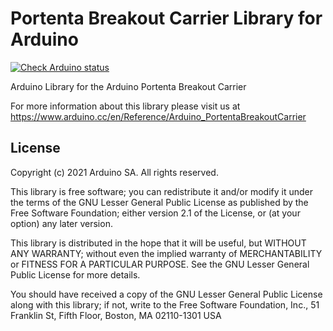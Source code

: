 # Portenta Breakout Carrier Library for Arduino

[![Check Arduino status](https://github.com/arduino-libraries/Arduino_PortentaBreakoutLibrary/actions/workflows/check-arduino.yml/badge.svg)](https://github.com/arduino-libraries/Arduino_PortentaBreakoutLibrary/actions/workflows/check-arduino.yml)

Arduino Library for the Arduino Portenta Breakout Carrier

For more information about this library please visit us at https://www.arduino.cc/en/Reference/Arduino_PortentaBreakoutCarrier

## License

Copyright (c) 2021 Arduino SA. All rights reserved.

This library is free software; you can redistribute it and/or
modify it under the terms of the GNU Lesser General Public
License as published by the Free Software Foundation; either
version 2.1 of the License, or (at your option) any later version.

This library is distributed in the hope that it will be useful,
but WITHOUT ANY WARRANTY; without even the implied warranty of
MERCHANTABILITY or FITNESS FOR A PARTICULAR PURPOSE. See the GNU
Lesser General Public License for more details.

You should have received a copy of the GNU Lesser General Public
License along with this library; if not, write to the Free Software
Foundation, Inc., 51 Franklin St, Fifth Floor, Boston, MA 02110-1301 USA
